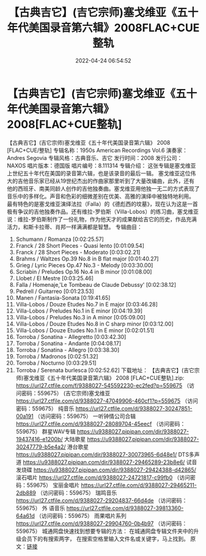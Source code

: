 ﻿---
title: 【古典吉它】(吉它宗师)塞戈维亚《五十年代美国录音第六辑》2008FLAC+CUE整轨
date: 2022-04-24 06:54:52
categories: 古典音乐、新世纪、纯音雅乐
tags: 纯音乐
---
# 【古典吉它】(吉它宗师)塞戈维亚《五十年代美国录音第六辑》2008[FLAC+CUE整轨]

【古典吉它】(吉它宗师)塞戈维亚《五十年代美国录音第六辑》
2008 [FLAC+CUE/整轨]
专辑名称：1950s American Recordings
Vol.6
演奏家：Andres Segovia
专辑风格：古典音乐、吉它
发行时间：2008
发行公司：NAXOS
唱片版本：德国版
唱片编号：8.111314
专辑介绍：
这张专辑是塞戈维亚上世纪五十年代在美国的录音第六辑，也是该录音的最后一辑。
塞戈维亚这位伟大的吉他音乐家已经从19世纪杰出的作曲家那里听到了大量改编曲，此外，还有他的西班牙、南美同龄人创作的吉他独奏曲。塞戈维亚用他独一无二的方式表现了音乐中的多样化。声音和色彩的细微差别在优美、高雅的演绎中被独特地利用。
最有特色的是塞戈维亚演绎法拉（Falla）的《德彪西的坟墓》，现在认为这是一首极有争议的吉他独奏作品。还有维拉-罗伯斯（Villa-Lobos）的练习曲，塞戈维亚说：维拉-罗伯斯制作了一份礼物，作为他天才的成果献给吉它的历史，作品充满活力，和斯卡拉蒂、肖邦一样满满都是智慧。
专辑曲目：
01. Schumann /
Romanza
[0:02:25.57]
02. Franck / 28 Short Pieces -
Quasi lento
[0:01:09.54]
03. Franck / 28 Short Pieces -
Moderato
[0:03:02.21]
04. Brahms / Waltzes Op.39 No.8
in B flat major
[0:01:40.27]
05. Grieg / Lyric Pieces Op.47
No.3 - Melody
[0:03:30.00]
06. Scriabin / Preludes Op.16
No.4 in B minor
[0:01:08.00]
07. Llobet / El
Mestre
[0:03:25.46]
08. Falla / Homenaje,'Le
Tombeau de Claude Debussy'
[0:02:38.12]
09. Pedrell /
Guitarreo
[0:01:23.53]
10. Manen /
Fantasia-Sonata
[0:19:41.65]
11. Villa-Lobos / Douze Etudes
No.7 in E major
[0:03:46.28]
12. Villa-Lobos / Preludes No.1
in E minor
[0:04:19.39]
13. Villa-Lobos / Preludes No.3
in A minor
[0:05:09.00]
14. Villa-Lobos / Douze Etudes
No.8 in C sharp minor
[0:03:12.00]
15. Villa-Lobos / Douze Etudes
No.1 in E minor
[0:02:01.51]
16. Torroba / Sonatina -
Allegretto
[0:03:42.30]
17. Torroba / Sonatina -
Andante
[0:04:08.17]
18. Torroba / Sonatina -
Allegro
[0:03:38.30]
19. Torroba /
Madronos
[0:02:51.32]
20. Torroba /
Nocturno
[0:03:29.51]
21. Torroba / Serenata
burlesca
[0:02:52.62]
下载地址：
【古典吉它】(吉它宗师)塞戈维亚《五十年代美国录音第六辑》 2008 [FLAC+CUE整轨].zip: https://url27.ctfile.com/f/9388027-545592230-ec2fed?p=559675
（访问密码：559675）
(吉它宗师)塞戈维亚
https://url27.ctfile.com/d/9388027-47049906-460cf1?p=559675
（访问密码：559675）
纯音乐
https://url27.ctfile.com/d/9388027-30247851-00a191
（访问密码：559675）
一听钟情公司合辑
https://url27.ctfile.com/d/9388027-28089704-45eecf
（访问密码：559675）
群星WAV专辑
https://u9388027.pipipan.com/dir/9388027-19437416-e1200b/
大陆歌星
https://u9388027.pipipan.com/dir/9388027-30247779-b5e4a2/
港台歌星
https://u9388027.pipipan.com/dir/9388027-30073965-6d48e1/
DTS多声道
https://u9388027.pipipan.com/dir/9388027-29465289-23b8e6/
试音发烧碟
https://u9388027.pipipan.com/dir/9388027-29424388-d42865/
滚石唱片
https://url27.ctfile.com/d/9388027-24721817-c99fb0
（访问密码：559675）
宝丽金唱片
https://url27.ctfile.com/d/9388027-29465211-2db889
（访问密码：559675）
瑞鸣音乐
https://url27.ctfile.com/d/9388027-29204837-66d4de
（访问密码：559675）
外
语音乐
https://url27.ctfile.com/d/9388027-39813360-64a61d
（访问密码：559675）
雨果唱片系列
https://url27.ctfile.com/d/9388027-29904760-0b4b97
（访问密码：559675）
城通网盘快速找到想要专辑的方法：
在城通网盘专辑文件夹中的升级会员下的有搜索两字，
在搜索空格里输入文件名或关键字，马上找到。
原文：[链接](https://blog.sina.com.cn/s/blog_1647c7e7601030wtu.html)